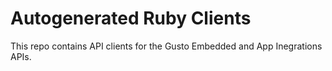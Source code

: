# Autogenerated Ruby Clients
This repo contains API clients for the Gusto Embedded and App Inegrations APIs.
